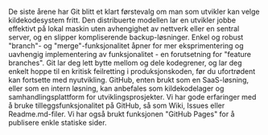 De siste årene har Git blitt et klart førstevalg om man som utvikler kan velge kildekodesystem fritt. Den distribuerte modellen lar en utvikler jobbe effektivt på lokal maskin uten avhengighet av nettverk eller en sentral server, og en slipper kompliserende backup-løsninger. Enkel og robust "branch"- og "merge"-funksjonalitet åpner for mer eksprimentering og uavhengig implementering av funksjonalitet - en forutsetning for "feature branches". Git lar deg lett bytte mellom og dele kodegrener, og lar deg enkelt hoppe til en kritisk feilretting i produksjonskoden, før du ufortrødent kan fortsette med nyutvikling. GitHub, enten brukt som en SaaS-løsning, eller som en intern løsning, kan anbefales som kildekodelager og samhandlingsplattform for utviklingsprosjekter. Vi har gode erfaringer med å bruke tilleggsfunksjonalitet på GitHub, så som Wiki, Issues eller Readme.md-filer. Vi har også brukt funksjonen "GitHub Pages" for å publisere enkle statiske sider.